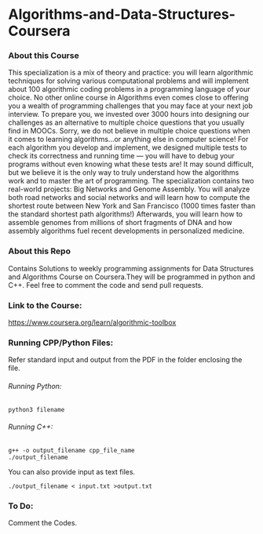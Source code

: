 # Algorithms-and-Data-Structures-Coursera


### About this Course

This specialization is a mix of theory and practice: you will learn algorithmic techniques for solving various computational problems and will implement about 100 algorithmic coding problems in a programming language of your choice. No other online course in Algorithms even comes close to offering you a wealth of programming challenges that you may face at your next job interview. To prepare you, we invested over 3000 hours into designing our challenges as an alternative to multiple choice questions that you usually find in MOOCs. Sorry, we do not believe in multiple choice questions when it comes to learning algorithms...or anything else in computer science! For each algorithm you develop and implement, we designed multiple tests to check its correctness and running time — you will have to debug your programs without even knowing what these tests are! It may sound difficult, but we believe it is the only way to truly understand how the algorithms work and to master the art of programming. The specialization contains two real-world projects: Big Networks and Genome Assembly. You will analyze both road networks and social networks and will learn how to compute the shortest route between New York and San Francisco (1000 times faster than the standard shortest path algorithms!) Afterwards, you will learn how to assemble genomes from millions of short fragments of DNA and how assembly algorithms fuel recent developments in personalized medicine.

### About this Repo

Contains Solutions to weekly programming assignments for Data Structures and Algorithms Course on Coursera.They will be programmed in python and C++.
Feel free to comment the code and send pull requests.

### Link to the Course: 
https://www.coursera.org/learn/algorithmic-toolbox

### Running CPP/Python Files:
Refer standard input and output from the PDF in the folder enclosing the file.

###### Running Python:
```
python3 filename
```
###### Running C++:

```
g++ -o output_filename cpp_file_name
./output_filename
```

You can also provide input as text files.

```
./output_filename < input.txt >output.txt
```

### To Do:
Comment the Codes.
